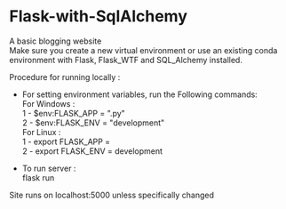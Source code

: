 # Flask-with-SqlAlchemy
A basic blogging website <br>
Make sure you create a new virtual environment or use an existing conda environment with Flask, Flask_WTF and SQL_Alchemy installed. 

Procedure for running locally :
* For setting environment variables, run the Following commands: <br>
  For Windows : <br>
    1 - $env:FLASK_APP = "<filename>.py" <br>
    2 - $env:FLASK_ENV = "development" <br>
  For Linux : <br>
    1 - export FLASK_APP = <filename> <br>
    2 - export FLASK_ENV = development <br>
  
* To run server : <br>
  flask run
  
Site runs on localhost:5000 unless specifically changed
